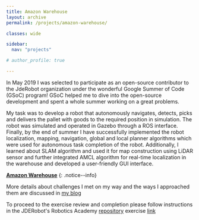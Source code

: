 ```yaml
---
title: Amazon Warehouse
layout: archive
permalink: /projects/amazon-warehouse/

classes: wide

sidebar:
  nav: "projects"

# author_profile: true

---
```


In May 2019 I was selected to participate as an open-source contributor to the JdeRobot organization under the wonderful Google Summer of Code (GSoC) program! GSoC helped me to dive into the open-source development and spent a whole summer working on a great problems.

My task was to develop a robot that autonomously navigates, detects, picks and delivers the pallet with goods to the required position in simulation. The robot was simulated and operated in Gazebo through a ROS interface. Finally, by the end of summer I have successfully implemented the robot localization, mapping, navigation, global and local planner algorithms which were used for autonomous task completion of the robot. Additionally, I learned about SLAM algorithm and used it for map construction using LiDAR sensor and further integrated AMCL algorithm for real-time localization in the warehouse and developed a user-friendly GUI interface.

<i class="fab fa-fw fa-github"></i> [**Amazon Warehouse**](https://github.com/TheRoboticsClub/colab-gsoc2019-Shyngyskhan_Abilkassov)
{: .notice--info}

More details about challenges I met on my way and the ways I approached them are discussed in [my blog](https://theroboticsclub.github.io/colab-gsoc2019-Shyngyskhan_Abilkassov/)

To proceed to the exercise review and completion please follow instructions in the JDERobot's Robotics Academy [repository](https://github.com/JdeRobot/RoboticsAcademy) exercise [link](https://github.com/JdeRobot/RoboticsAcademy/tree/master/exercises/amazon_warehouse)